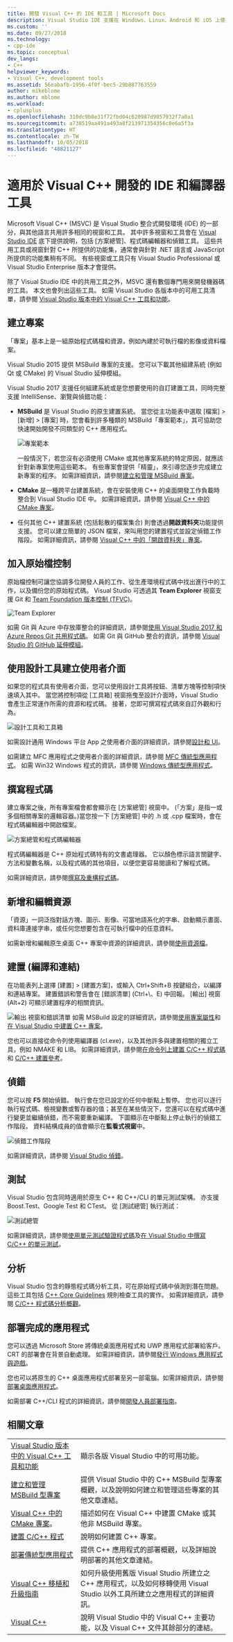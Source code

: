 ```yaml
---
title: 開發 Visual C++ 的 IDE 和工具 | Microsoft Docs
description: Visual Studio IDE 支援在 Windows、Linux、Android 和 iOS 上使用程式碼編輯器、偵錯工具、測試架構、靜態分析器和其他程式設計工具以進行 C++ 開發。
ms.custom: ''
ms.date: 09/27/2018
ms.technology:
- cpp-ide
ms.topic: conceptual
dev_langs:
- C++
helpviewer_keywords:
- Visual C++, development tools
ms.assetid: 56eabafb-1956-4f0f-bec5-29b887763559
author: mikeblome
ms.author: mblome
ms.workload:
- cplusplus
ms.openlocfilehash: 310dc9b8e31f72fbd04c620987d9857932f7a0a1
ms.sourcegitcommit: a738519aa491a493a8f213971354356c0e6a5f3a
ms.translationtype: HT
ms.contentlocale: zh-TW
ms.lasthandoff: 10/05/2018
ms.locfileid: "48821127"
---
```

# <a name="ide-and-compiler-tools-for-visual-c-development"></a>適用於 Visual C++ 開發的 IDE 和編譯器工具

Microsoft Visual C++ (MSVC) 是 Visual Studio 整合式開發環境 (IDE) 的一部分，與其他語言共用許多相同的視窗和工具。 其中許多視窗和工具會在 [Visual Studio IDE](/visualstudio/ide/visual-studio-ide) 底下提供說明，包括 [方案總管]、程式碼編輯器和偵錯工具。 這些共用工具或視窗針對 C++ 所提供的功能集，通常會與針對 .NET 語言或 JavaScript 所提供的功能集稍有不同。 有些視窗或工具只有 Visual Studio Professional 或 Visual Studio Enterprise 版本才會提供。

除了 Visual Studio IDE 中的共用工具之外，MSVC 還有數個專門用來開發機器碼的工具。 本文也會列出這些工具。 如需 Visual Studio 各版本中的可用工具清單，請參閱 [Visual Studio 版本中的 Visual C++ 工具和功能](visual-cpp-tools-and-features-in-visual-studio-editions.md)。

## <a name="create-projects"></a>建立專案

「專案」基本上是一組原始程式碼檔和資源，例如內建於可執行檔的影像或資料檔案。 

Visual Studio 2015 提供 MSBuild 專案的支援。 您可以下載其他組建系統 (例如 Qt 或 CMake) 的 Visual Studio 延伸模組。

Visual Studio 2017 支援任何組建系統或是您想要使用的自訂建置工具，同時完整支援 IntelliSense、瀏覽與偵錯功能：

- **MSBuild** 是 Visual Studio 的原生建置系統。 當您從主功能表中選取 [檔案] > [新增] > [專案] 時，您會看到許多種類的 MSBuild「專案範本」，其可協助您快速開始開發不同類型的 C++ 應用程式。

   ![專案範本](media/vs2017-new-project.png "Visual Studio 2017 [新增專案] 對話方塊")

   一般情況下，若您沒有必須使用 CMake 或其他專案系統的特定原因，就應該針對新專案使用這些範本。 有些專案會提供「精靈」，來引導您逐步完成建立新專案的程序。 如需詳細資訊，請參閱[建立和管理 MSBuild 專案](creating-and-managing-visual-cpp-projects.md)。

- **CMake** 是一種跨平台建置系統，會在安裝使用 C++ 的桌面開發工作負載時整合到 Visual Studio IDE 中。 如需詳細資訊，請參閱 [Visual C++ 中的 CMake 專案](cmake-tools-for-visual-cpp.md)。
- 任何其他 C++ 建置系統 (包括鬆散的檔案集合) 則會透過**開啟資料夾**功能提供支援。 您可以建立簡單的 JSON 檔案，來叫用您的建置程式並設定偵錯工作階段。 如需詳細資訊，請參閱 [Visual C++ 中的「開啟資料夾」專案](non-msbuild-projects.md)。

## <a name="add-to-source-control"></a>加入原始檔控制

原始檔控制可讓您協調多位開發人員的工作、從生產環境程式碼中找出進行中的工作，以及備份您的原始程式碼。 Visual Studio 可透過其 **Team Explorer** 視窗支援 Git 和 [Team Foundation 版本控制 \(TFVC\)](/azure/devops/repos/tfvc/)。

![Team Explorer](media/vs2017-team-explorer.png "Visual Studio 2017 Team Explorer")

如需 Git 與 Azure 中存放庫整合的詳細資訊，請參閱[使用 Visual Studio 2017 和 Azure Repos Git 共用程式碼](/azure/devops/repos/git/share-your-code-in-git-vs-2017)。 如需 Git 與 GitHub 整合的資訊，請參閱 [Visual Studio 的 GitHub 延伸模組](https://visualstudio.github.com/)。

## <a name="create-user-interfaces-with-designers"></a>使用設計工具建立使用者介面

如果您的程式具有使用者介面，您可以使用設計工具將按鈕、清單方塊等控制項快速填入其中。 當您將控制項從 [工具箱] 視窗拖曳至設計介面時，Visual Studio 會產生正常運作所需的資源和程式碼。 接著，您即可撰寫程式碼來自訂外觀和行為。

![設計工具和工具箱](media/vs2017-toolbox-designer.png "Visual Studio 2017 工具箱和設計工具")

如需設計通用 Windows 平台 App 之使用者介面的詳細資訊，請參閱[設計和 UI](https://developer.microsoft.com/en-us/windows/design)。

如需建立 MFC 應用程式之使用者介面的詳細資訊，請參閱 [MFC 傳統型應用程式](../mfc/mfc-desktop-applications.md)。 如需 Win32 Windows 程式的資訊，請參閱 [Windows 傳統型應用程式](../windows/windows-desktop-applications-cpp.md)。

## <a name="write-code"></a>撰寫程式碼

建立專案之後，所有專案檔會都會顯示在 [方案總管] 視窗中。 (「方案」是指一或多個相關專案的邏輯容器。)當您按一下 [方案總管] 中的 .h 或 .cpp 檔案時，會在程式碼編輯器中開啟檔案。 

![方案總管和程式碼編輯器](media/vs2017-solution-explorer-code-editor.png "Visual Studio 2017 方案總管和程式碼編輯器")

程式碼編輯器是 C++ 原始程式碼特有的文書處理器。 它以顏色標示語言關鍵字、方法和變數名稱，以及程式碼的其他項目，以便您更容易閱讀和了解程式碼。

如需詳細資訊，請參閱[撰寫及重構程式碼](writing-and-refactoring-code-cpp.md)。

## <a name="add-and-edit-resources"></a>新增和編輯資源

「資源」一詞泛指對話方塊、圖示、影像、可當地語系化的字串、啟動顯示畫面、資料庫連接字串，或任何您想要包含在可執行檔中的任意資料。

如需新增和編輯原生桌面 C++ 專案中資源的詳細資訊，請參閱[使用資源檔](../windows/working-with-resource-files.md)。

## <a name="build-compile-and-link"></a>建置 (編譯和連結)

在功能表列上選擇 [建置] > [建置方案]，或輸入 Ctrl+Shift+B 按鍵組合，以編譯和連結專案。 建置錯誤和警告會在 [錯誤清單] (Ctrl+\\、E) 中回報。 [輸出] 視窗 (Alt+2) 可顯示建置程序的相關資訊。

![輸出 視窗和錯誤清單](media/vs2017-output-error-list.png "Visual Studio 2017 的輸出視窗和錯誤清單") 如需 MSBuild 設定的詳細資訊，請參閱[使用專案屬性](working-with-project-properties.md)和[在 Visual Studio 中建置 C++ 專案](building-cpp-projects-in-visual-studio.md)。

您也可以直接從命令列使用編譯器 (cl.exe)，以及其他許多與建置相關的獨立工具，例如 NMAKE 和 LIB。 如需詳細資訊，請參閱[在命令列上建置 C/C++ 程式碼](../build/building-on-the-command-line.md)和 [C/C++ 建置參考](../build/reference/c-cpp-building-reference.md)。

## <a name="debug"></a>偵錯

您可以按 **F5** 開始偵錯。 執行會在您已設定的任何中斷點上暫停。 您也可以逐行執行程式碼、檢視變數或暫存器的值；甚至在某些情況下，您還可以在程式碼中進行變更並繼續偵錯，而不需要重新編譯。 下圖顯示在中斷點上停止執行的偵錯工作階段。 資料結構成員的值會顯示在**監看式視窗**中。

![偵錯工作階段](media/vs2017-debug-watch.png "Visual Studio 2017 的偵錯工作階段")

如需詳細資訊，請參閱 [Visual Studio 偵錯](/visualstudio/debugger/debugging-in-visual-studio)。

## <a name="test"></a>測試

Visual Studio 包含同時適用於原生 C++ 和 C++/CLI 的單元測試架構。 亦支援 Boost.Test、Google Test 和 CTest。 從 [測試總管] 執行測試：

![測試總管](media/cpp-test-explorer-passed.png "Visual Studio 2017 測試總管")

如需詳細資訊，請參閱[使用單元測試驗證程式碼](/visualstudio/test/unit-test-your-code)及[在 Visual Studio 中撰寫 C/C++ 的單元測試](/visualstudio/test/writing-unit-tests-for-c-cpp)。

## <a name="analyze"></a>分析

Visual Studio 包含的靜態程式碼分析工具，可在原始程式碼中偵測到潛在問題。 這些工具包括 [C++ Core Guidelines](https://github.com/isocpp/CppCoreGuidelines/blob/master/CppCoreGuidelines.md) 規則檢查工具的實作。 如需詳細資訊，請參閱 [C/C++ 程式碼分析概觀](/visualstudio/code-quality/code-analysis-for-c-cpp-overview)。

## <a name="deploy-completed-applications"></a>部署完成的應用程式

您可以透過 Microsoft Store 將傳統桌面應用程式和 UWP 應用程式部署給客戶。 CRT 的部署會在背景自動處理。 如需詳細資訊，請參閱[發行 Windows 應用程式與遊戲](/windows/uwp/publish/)。

您也可以將原生的 C++ 桌面應用程式部署至另一部電腦。如需詳細資訊，請參閱[部署桌面應用程式](deploying-native-desktop-applications-visual-cpp.md)。

如需部署 C++/CLI 程式的詳細資訊，請參閱[開發人員部署指南](/dotnet/framework/deployment/deployment-guide-for-developers)。

## <a name="related-articles"></a>相關文章

|||
|-|-|
|[Visual Studio 版本中的 Visual C++ 工具和功能](visual-cpp-tools-and-features-in-visual-studio-editions.md)|顯示各版 Visual Studio 中的可用功能。|
|[建立和管理 MSBuild 型專案](creating-and-managing-visual-cpp-projects.md)|提供 Visual Studio 中的 C++ MSBuild 型專案概觀，以及說明如何建立和管理這些專案的其他文章連結。|
|[Visual C++ 中的 CMake 專案](cmake-tools-for-visual-cpp.md)。|描述如何在 Visual C++ 中建置 CMake 或其他非 MSBuild 專案。|
|[建置 C/C++ 程式](../build/building-c-cpp-programs.md)|說明如何建置 C++ 專案。|
|[部署傳統型應用程式](deploying-native-desktop-applications-visual-cpp.md)|提供 C++ 應用程式的部署概觀，以及詳細說明部署的其他文章連結。|
|[Visual C++ 移植和升級指南](../porting/visual-cpp-porting-and-upgrading-guide.md)|如何升級使用舊版 Visual Studio 所建立之 C++ 應用程式，以及如何移轉使用 Visual Studio 以外工具所建立之應用程式的詳細資訊。|
|[Visual C++](../visual-cpp-in-visual-studio.md)|說明 Visual Studio 中的 Visual C++ 主要功能，以及 Visual C++ 文件其餘部分的連結。|
